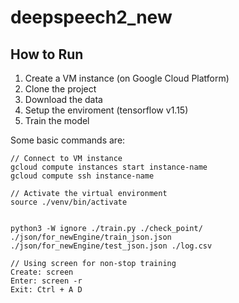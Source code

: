 # deepspeech2_new

## How to Run
1. Create a VM instance (on Google Cloud Platform)
2. Clone the project
3. Download the data
4. Setup the enviroment (tensorflow v1.15)
5. Train the model

Some basic commands are:
```
// Connect to VM instance
gcloud compute instances start instance-name
gcloud compute ssh instance-name

// Activate the virtual environment 
source ./venv/bin/activate


python3 -W ignore ./train.py ./check_point/ ./json/for_newEngine/train_json.json ./json/for_newEngine/test_json.json ./log.csv

// Using screen for non-stop training
Create: screen 
Enter: screen -r
Exit: Ctrl + A D
```
